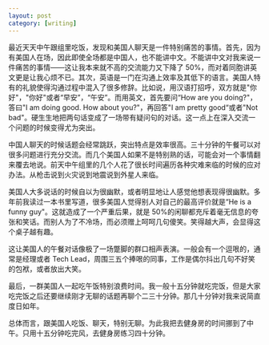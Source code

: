 ```yaml
---
layout: post
category: [writing]
---
```


最近天天中午跟组里吃饭，发现和美国人聊天是一件特别痛苦的事情。首先，因为有美国人在场，因此即使全场都是中国人，也不能讲中文。不能讲中文对我来说一件痛苦的事情——这让我本来就不高的交流能力又下降了 50%，而对着同胞讲英文更是让我心烦不已。其次，英语是一门在沟通上效率及其低下的语言。美国人特有的礼貌使得沟通过程中混入了很多修辞。比如说，用汉语打招呼，双方就是"你好"，"你好"或者“早安”，“午安”。而用英文，首先要问“How are you doing?"，答曰"I am doing good. How about you?"，再回答"I am pretty good“或者"Not bad"。硬生生地把两句话变成了一场带有疑问句的对话。这一点上在深入交流一个问题的时候变得尤为突出。

中国人聊天的时候话题会经常跳跃，突出特点是效率很高。三十分钟的午餐可以对很多问题进行充分交流。而几个美国人如果不是特别熟的话，可能会对一个事情翻来覆去地说。前天中午组里的几个人花了很长时间遍历各种灾难来临的时候的应对办法。从枪击说到火灾说到地震说到外星人来临。

美国人大多说话的时候自以为很幽默，或者明显地让人感觉他想表现得很幽默。多年前我读过一本书里写道，很多美国人觉得别人对自己的最高评价就是“He is a funny guy"。这就造成了一个严重后果，就是 50%的闲聊都充斥着毫无信息的夸张和笑话。而别人为了不冷场，而必须赠上呵呵几句傻笑。笑得越大声，会显得这个桌子越有趣。

这让美国人的午餐对话像极了一场蹩脚的群口相声表演。一般会有一个逗哏的，通常是经理或者 Tech Lead，周围三五个捧哏的同事，工作是偶尔抖出几句不好笑的包袱，或者放出大笑。

最后，一群美国人一起吃午饭特别浪费时间。我一般十五分钟就吃完饭，但是大家吃完饭之后还要继续刚才无聊的话题再聊个二三十分钟。那几十分钟对我来说简直度日如年。

总体而言，跟美国人吃饭、聊天，特别无聊。为此我把去健身房的时间挪到了中午。只用十五分钟吃完风，去健身房练习四十分钟。
